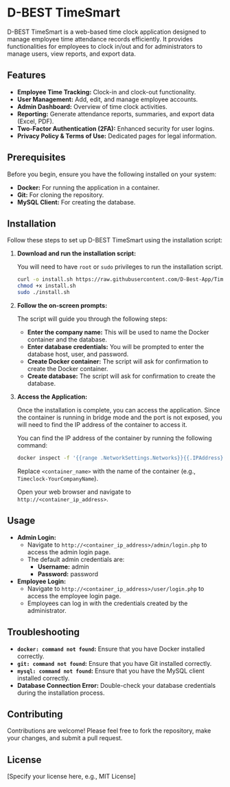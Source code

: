 # D-BEST TimeSmart

D-BEST TimeSmart is a web-based time clock application designed to manage employee time attendance records efficiently. It provides functionalities for employees to clock in/out and for administrators to manage users, view reports, and export data.

## Features

*   **Employee Time Tracking:** Clock-in and clock-out functionality.
*   **User Management:** Add, edit, and manage employee accounts.
*   **Admin Dashboard:** Overview of time clock activities.
*   **Reporting:** Generate attendance reports, summaries, and export data (Excel, PDF).
*   **Two-Factor Authentication (2FA):** Enhanced security for user logins.
*   **Privacy Policy & Terms of Use:** Dedicated pages for legal information.

## Prerequisites

Before you begin, ensure you have the following installed on your system:

*   **Docker:** For running the application in a container.
*   **Git:** For cloning the repository.
*   **MySQL Client:** For creating the database.

## Installation

Follow these steps to set up D-BEST TimeSmart using the installation script:

1.  **Download and run the installation script:**

    You will need to have `root` or `sudo` privileges to run the installation script.

    ```bash
    curl -o install.sh https://raw.githubusercontent.com/D-Best-App/Timesmart/main/Install/install.sh
    chmod +x install.sh
    sudo ./install.sh
    ```

2.  **Follow the on-screen prompts:**

    The script will guide you through the following steps:
    *   **Enter the company name:** This will be used to name the Docker container and the database.
    *   **Enter database credentials:** You will be prompted to enter the database host, user, and password.
    *   **Create Docker container:** The script will ask for confirmation to create the Docker container.
    *   **Create database:** The script will ask for confirmation to create the database.

3.  **Access the Application:**

    Once the installation is complete, you can access the application. Since the container is running in bridge mode and the port is not exposed, you will need to find the IP address of the container to access it.

    You can find the IP address of the container by running the following command:

    ```bash
    docker inspect -f '{{range .NetworkSettings.Networks}}{{.IPAddress}}{{end}}' <container_name>
    ```

    Replace `<container_name>` with the name of the container (e.g., `Timeclock-YourCompanyName`).

    Open your web browser and navigate to `http://<container_ip_address>`.

## Usage

*   **Admin Login:**
    *   Navigate to `http://<container_ip_address>/admin/login.php` to access the admin login page.
    *   The default admin credentials are:
        *   **Username:** admin
        *   **Password:** password
*   **Employee Login:**
    *   Navigate to `http://<container_ip_address>/user/login.php` to access the employee login page.
    *   Employees can log in with the credentials created by the administrator.

## Troubleshooting

*   **`docker: command not found`:** Ensure that you have Docker installed correctly.
*   **`git: command not found`:** Ensure that you have Git installed correctly.
*   **`mysql: command not found`:** Ensure that you have the MySQL client installed correctly.
*   **Database Connection Error:** Double-check your database credentials during the installation process.

## Contributing

Contributions are welcome! Please feel free to fork the repository, make your changes, and submit a pull request.

## License

[Specify your license here, e.g., MIT License]
